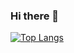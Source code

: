 ### Hi there 👋

[![Top Langs](https://github-readme-stats.vercel.app/api/top-langs/?username=andrew-mendes)](https://github.com/andrew-mendes/github-readme-stats)
<!--
**andrew-mendes/andrew-mendes** is a ✨ _special_ ✨ repository because its `README.md` (this file) appears on your GitHub profile.

Here are some ideas to get you started:

- 🔭 I’m currently working on ...
- 🌱 I’m currently learning ...
- 👯 I’m looking to collaborate on ...
- 🤔 I’m looking for help with ...
- 💬 Ask me about ...
- 📫 How to reach me: ...
- 😄 Pronouns: ...
- ⚡ Fun fact: ...
-->
